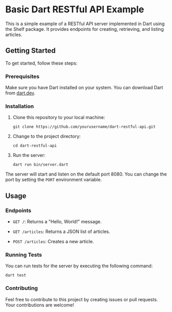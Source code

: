 # Basic Dart RESTful API Example

This is a simple example of a RESTful API server implemented in Dart using the Shelf package. It provides endpoints for creating, retrieving, and listing articles.

## Getting Started

To get started, follow these steps:

### Prerequisites

Make sure you have Dart installed on your system. You can download Dart from [dart.dev](https://dart.dev/).

### Installation

1. Clone this repository to your local machine:

   ```shell
   git clone https://github.com/yourusername/dart-restful-api.git
   ```

2. Change to the project directory:
   ```shell
   cd dart-restful-api
   ```
   
3. Run the server:
   ```shell
   dart run bin/server.dart
   ```
The server will start and listen on the default port 8080. You can change the port by setting the `PORT` environment variable.

## Usage

### Endpoints
- `GET /`: Returns a "Hello, World!" message.

- `GET /articles`: Returns a JSON list of articles.

- `POST /articles`: Creates a new article.

### Running Tests
You can run tests for the server by executing the following command:
```shell
dart test
```

### Contributing
Feel free to contribute to this project by creating issues or pull requests. Your contributions are welcome!
